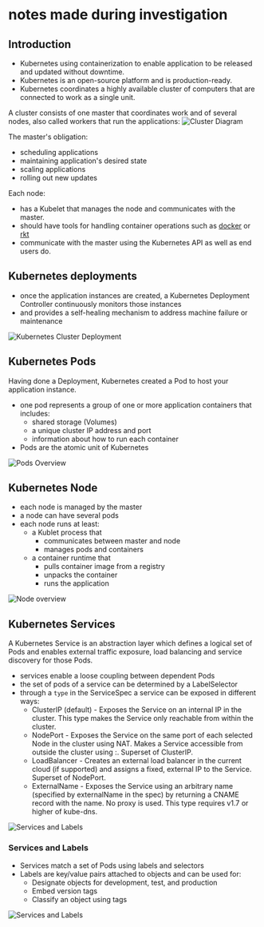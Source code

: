 # notes made during investigation

## Introduction

- Kubernetes using containerization to enable application to be released and updated without downtime.
- Kubernetes is an open-source platform and is production-ready.
- Kubernetes coordinates a highly available cluster of computers that are connected to work as a single unit.

A cluster consists of one master that coordinates work and of several nodes, also called workers that run the applications: 
![Cluster Diagram](https://d33wubrfki0l68.cloudfront.net/99d9808dcbf2880a996ed50d308a186b5900cec9/40b94/docs/tutorials/kubernetes-basics/public/images/module_01_cluster.svg)

The master's obligation:
- scheduling applications
- maintaining application's desired state
- scaling applications
- rolling out new updates

Each node:
- has a Kubelet that manages the node and communicates with the master.
- should have tools for handling container operations such as [docker](https://www.docker.com) or [rkt](https://coreos.com/rkt/)
- communicate with the master using the Kubernetes API as well as end users do.

## Kubernetes deployments

- once the application instances are created, a Kubernetes Deployment Controller continuously monitors those instances
- and provides a self-healing mechanism to address machine failure or maintenance

![Kubernetes Cluster Deployment](https://d33wubrfki0l68.cloudfront.net/152c845f25df8e69dd24dd7b0836a289747e258a/4a1d2/docs/tutorials/kubernetes-basics/public/images/module_02_first_app.svg)

## Kubernetes Pods

Having done a Deployment, Kubernetes created a Pod to host your application instance.

- one pod represents a group of one or more application containers that includes:
  - shared storage (Volumes)
  - a unique cluster IP address and port
  - information about how to run each container
- Pods are the atomic unit of Kubernetes

![Pods Overview](https://d33wubrfki0l68.cloudfront.net/fe03f68d8ede9815184852ca2a4fd30325e5d15a/98064/docs/tutorials/kubernetes-basics/public/images/module_03_pods.svg)

## Kubernetes Node

- each node is managed by the master
- a node can have several pods
- each node runs at least:
  - a Kublet process that
    - communicates between master and node
    - manages pods and containers
  - a container runtime that
    - pulls container image from a registry
    - unpacks the container
    - runs the application

![Node overview](https://d33wubrfki0l68.cloudfront.net/5cb72d407cbe2755e581b6de757e0d81760d5b86/a9df9/docs/tutorials/kubernetes-basics/public/images/module_03_nodes.svg)

## Kubernetes Services

A Kubernetes Service is an abstraction layer which defines a logical set of Pods and enables external traffic exposure, load balancing and service discovery for those Pods.

- services enable a loose coupling between dependent Pods
- the set of pods of a service can be determined by a LabelSelector
- through a ``type`` in the ServiceSpec a service can be exposed in different ways:
  - ClusterIP (default) - Exposes the Service on an internal IP in the cluster. This type makes the Service only reachable from within the cluster.
  - NodePort - Exposes the Service on the same port of each selected Node in the cluster using NAT. Makes a Service accessible from outside the cluster using <NodeIP>:<NodePort>. Superset of ClusterIP.
  - LoadBalancer - Creates an external load balancer in the current cloud (if supported) and assigns a fixed, external IP to the Service. Superset of NodePort.
  - ExternalName - Exposes the Service using an arbitrary name (specified by externalName in the spec) by returning a CNAME record with the name. No proxy is used. This type requires v1.7 or higher of kube-dns.

![Services and Labels](https://d33wubrfki0l68.cloudfront.net/cc38b0f3c0fd94e66495e3a4198f2096cdecd3d5/ace10/docs/tutorials/kubernetes-basics/public/images/module_04_services.svg)

### Services and Labels

- Services match a set of Pods using labels and selectors
- Labels are key/value pairs attached to objects and can be used for:
  - Designate objects for development, test, and production
  - Embed version tags
  - Classify an object using tags

![Services and Labels](https://d33wubrfki0l68.cloudfront.net/b964c59cdc1979dd4e1904c25f43745564ef6bee/f3351/docs/tutorials/kubernetes-basics/public/images/module_04_labels.svg)
  
  
